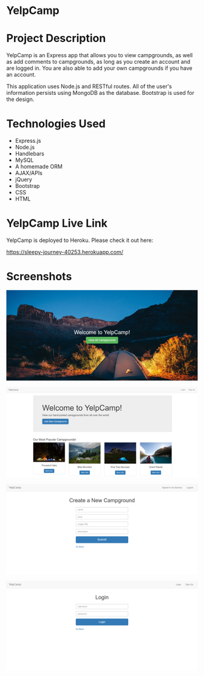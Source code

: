 # YelpCamp

# Project Description

YelpCamp is an Express app that allows you to view campgrounds, as well as add comments to campgrounds, as long as you create an account and are logged in. You are also able to add your own campgrounds if you have an account.

This application uses Node.js and RESTful routes. All of the user's information persists using MongoDB as the database. Bootstrap is used for the design.

# Technologies Used

* Express.js
* Node.js
* Handlebars
* MySQL
* A homemade ORM
* AJAX/APIs
* jQuery
* Bootstrap
* CSS
* HTML

# YelpCamp Live Link

YelpCamp is deployed to Heroku. Please check it out here:

https://sleepy-journey-40253.herokuapp.com/

# Screenshots

![Screenshot 01](screenshots/YelpCamp-screenshot01.jpg "Landing Page")

![Screenshot 02](screenshots/YelpCamp-screenshot02.png "Home Page")

![Screenshot 03](screenshots/YelpCamp-screenshot03.png "Create A New Campground Page")

![Screenshot 04](screenshots/YelpCamp-screenshot04.png "Login Page")
